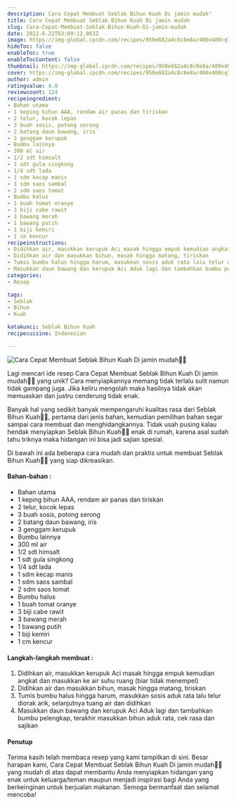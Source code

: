 ```yaml
---
description: Cara Cepat Membuat Seblak Bihun Kuah Di jamin mudah"
title: Cara Cepat Membuat Seblak Bihun Kuah Di jamin mudah
slug: Cara-Cepat-Membuat-Seblak-Bihun-Kuah-Di-jamin-mudah
date: 2022-8-22T03:09:12.063Z
image: https://img-global.cpcdn.com/recipes/950e682a4c8c8e8a/400x400cq70/photo.jpg
hideToc: false
enableToc: true
enableTocContent: false
thumbnail: https://img-global.cpcdn.com/recipes/950e682a4c8c8e8a/400x400cq70/photo.jpg
cover: https://img-global.cpcdn.com/recipes/950e682a4c8c8e8a/400x400cq70/photo.jpg
author: admin
ratingvalue: 4.8
reviewcount: 124
recipeingredient:
- Bahan utama
- 1 keping bihun AAA, rendam air panas dan tiriskan
- 2 telur, kocok lepas
- 3 buah sosis, potong serong
- 2 batang daun bawang, iris
- 3 genggam kerupuk
- Bumbu lainnya
- 300 ml air
- 1/2 sdt himsalt
- 1 sdt gula singkong
- 1/4 sdt lada
- 1 sdm kecap manis
- 1 sdm saos sambal
- 2 sdm saos tomat
- Bumbu halus
- 1 buah tomat oranye
- 3 biji cabe rawit
- 3 bawang merah
- 1 bawang putih
- 1 biji kemiri
- 1 cm kencur
recipeinstructions:
- Didihkan air, masukkan kerupuk Aci masak hingga empuk kemudian angkat dan masukkan ke air suhu ruang (biar tidak menempel)
- Didihkan air dan masukkan bihun, masak hingga matang, tiriskan
- Tumis bumbu halus hingga harum, masukkan sosis aduk rata lalu telur diorak arik, selanjutnya tuang air dan didihkan
- Masukkan daun bawang dan kerupuk Aci Aduk lagi dan tambahkan bumbu pelengkap, terakhir masukkan bihun aduk rata, cek rasa dan sajikan
categories:
- Resep

tags:
- Seblak
- Bihun
- Kuah

katakunci: Seblak Bihun Kuah
recipecuisine: Indonesian

---
```


![Cara Cepat Membuat Seblak Bihun Kuah Di jamin mudah👩‍🍳](https://img-global.cpcdn.com/recipes/950e682a4c8c8e8a/400x400cq70/photo.jpg)

Lagi mencari ide resep Cara Cepat Membuat Seblak Bihun Kuah Di jamin mudah👩‍🍳 yang unik? Cara menyiapkannya memang tidak terlalu sulit namun tidak gampang juga. Jika keliru mengolah maka hasilnya tidak akan memuaskan dan justru cenderung tidak enak.

Banyak hal yang sedikit banyak mempengaruhi kualitas rasa dari Seblak Bihun Kuah👩‍🍳, pertama dari jenis bahan, kemudian pemilihan bahan segar sampai cara membuat dan menghidangkannya. Tidak usah pusing kalau hendak menyiapkan Seblak Bihun Kuah👩‍🍳 enak di rumah, karena asal sudah tahu triknya maka hidangan ini bisa jadi sajian spesial.

Di bawah ini ada beberapa cara mudah dan praktis untuk membuat Seblak Bihun Kuah👩‍🍳 yang siap dikreasikan.

<!--inarticleads1-->

#### Bahan-bahan :

- Bahan utama
- 1 keping bihun AAA, rendam air panas dan tiriskan
- 2 telur, kocok lepas
- 3 buah sosis, potong serong
- 2 batang daun bawang, iris
- 3 genggam kerupuk
- Bumbu lainnya
- 300 ml air
- 1/2 sdt himsalt
- 1 sdt gula singkong
- 1/4 sdt lada
- 1 sdm kecap manis
- 1 sdm saos sambal
- 2 sdm saos tomat
- Bumbu halus
- 1 buah tomat oranye
- 3 biji cabe rawit
- 3 bawang merah
- 1 bawang putih
- 1 biji kemiri
- 1 cm kencur

<!--inarticleads2-->

#### Langkah-langkah membuat :

1. Didihkan air, masukkan kerupuk Aci masak hingga empuk kemudian angkat dan masukkan ke air suhu ruang (biar tidak menempel)
1. Didihkan air dan masukkan bihun, masak hingga matang, tiriskan
1. Tumis bumbu halus hingga harum, masukkan sosis aduk rata lalu telur diorak arik, selanjutnya tuang air dan didihkan
1. Masukkan daun bawang dan kerupuk Aci Aduk lagi dan tambahkan bumbu pelengkap, terakhir masukkan bihun aduk rata, cek rasa dan sajikan

#### Penutup

Terima kasih telah membaca resep yang kami tampilkan di sini. Besar harapan kami, Cara Cepat Membuat Seblak Bihun Kuah Di jamin mudah👩‍🍳 yang mudah di atas dapat membantu Anda menyiapkan hidangan yang enak untuk keluarga/teman maupun menjadi inspirasi bagi Anda yang berkeinginan untuk berjualan makanan. Semoga bermanfaat dan selamat mencoba!